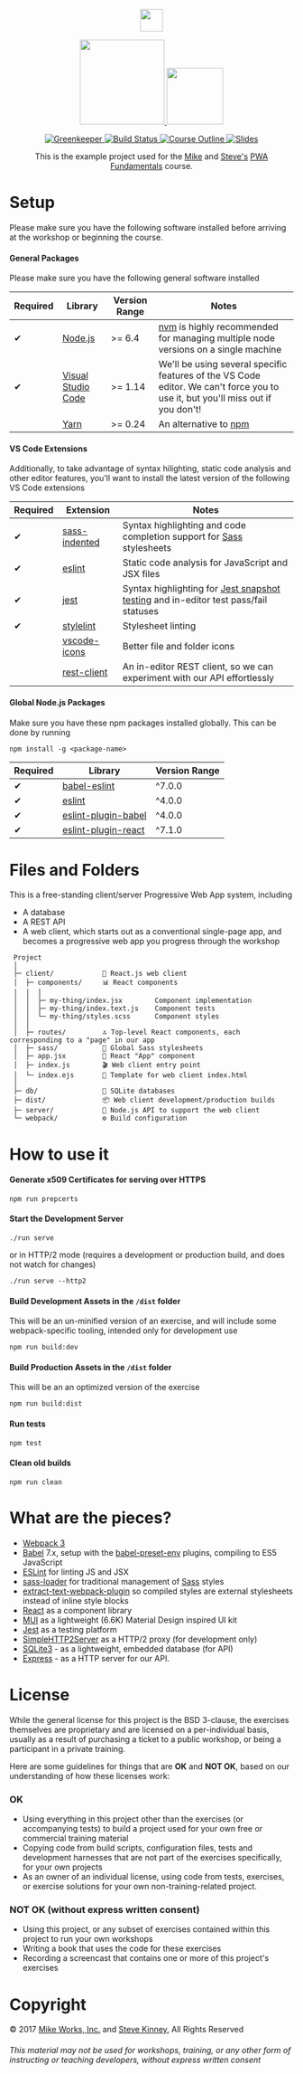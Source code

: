 <p align='center'>
  <a href="https://mike.works" target='_blank'>
    <img height=40 src='https://assets.mike.works/img/login_logo-33a9e523d451fb0d902f73d5452d4a0b.png' />
  </a> 
</p>
<p align='center'>
  <a href="https://mike.works/course/progressive-web-fundamentals-0d74af5" target='_blank'>
    <img height=150 src='https://user-images.githubusercontent.com/558005/28080773-5f563b0c-666d-11e7-82e1-40d7320b73ce.png' />
    <img width=100 src='https://user-images.githubusercontent.com/558005/28242665-55010010-69ba-11e7-869a-adb94ae026f9.png' />
  </a>
</p>
<p align='center'>
  <a href="https://greenkeeper.io/" title="Dependencies">
    <img title="Greenkeeper" src="https://badges.greenkeeper.io/mike-north/pwa-workshop.svg"/>
  </a>
  <a href="https://travis-ci.org/mike-north/pwa-workshop" title="Build Status">
    <img title="Build Status" src="https://travis-ci.org/mike-north/pwa-workshop.svg?branch=solutions"/>
  </a>
  <a href="https://mike.works/course/progressive-web-fundamentals-0d74af5" title="Modern JavaScript">
    <img title="Course Outline" src="https://img.shields.io/badge/mike.works-course%20outline-blue.svg"/>
  </a>
  <a href="https://docs.mike.works/pwa-fundamentals" title="Slides">
    <img title="Slides" src="https://img.shields.io/badge/mike.works-slides-blue.svg"/>
  </a>
</p>
<p align='center'>
This is the example project used for the <a title="Mike Works, Inc." href="https://mike.works">Mike</a> and <a href="http://stevekinney.net">Steve's</a> <a title="PWA Fundamentals" href="https://mike.works/course/progressive-web-fundamentals-0d74af5">PWA Fundamentals</a> course.
</p>

# Setup

Please make sure you have the following software installed before arriving at the workshop or beginning the course.

#### General Packages

Please make sure you have the following general software installed

| Required | Library | Version Range | Notes |
| ------------- | ------------- | ---| --- |
| ✔ | [Node.js](http://nodejs.com/)  | >= 6.4 | [nvm](https://github.com/creationix/nvm) is highly recommended for managing multiple node versions on a single machine |
| ✔ | [Visual Studio Code](https://code.visualstudio.com/)  | >= 1.14 | We'll be using several specific features of the VS Code editor. We can't force you to use it, but you'll miss out if you don't! |
|   | [Yarn](https://yarnpkg.com/)  | >= 0.24 | An alternative to [npm](https://github.com/npm/npm) |

#### VS Code Extensions

Additionally, to take advantage of syntax hilighting, static code analysis and other editor features, you'll want to install the latest version of the following VS Code extensions

| Required | Extension | Notes |
| ------------- | ------------- | --- |
| ✔ | [sass-indented](https://marketplace.visualstudio.com/items?itemName=robinbentley.sass-indented) | Syntax highlighting and code completion support for [Sass](http://sass-lang.com) stylesheets |
| ✔ | [eslint](https://marketplace.visualstudio.com/items?itemName=dbaeumer.vscode-eslint) | Static code analysis for JavaScript and JSX files |
| ✔ | [jest](https://marketplace.visualstudio.com/items?itemName=Orta.vscode-jest) | Syntax highlighting for [Jest snapshot testing](https://facebook.github.io/jest/docs/snapshot-testing.html) and in-editor test pass/fail statuses |
| ✔ | [stylelint](https://marketplace.visualstudio.com/items?itemName=shinnn.stylelint) | Stylesheet linting |
|   | [vscode-icons](https://marketplace.visualstudio.com/items?itemName=robertohuertasm.vscode-icons) | Better file and folder icons |
|   | [rest-client](https://marketplace.visualstudio.com/items?itemName=humao.rest-client) | An in-editor REST client, so we can experiment with our API effortlessly |

#### Global Node.js Packages

Make sure you have these npm packages installed globally. This can be done by running

```
npm install -g <package-name>
```

| Required | Library | Version Range |
| ------------- | ------------- | ---|
| ✔ | [babel-eslint](https://github.com/babel/babel-eslint)  | ^7.0.0 |
| ✔ | [eslint](https://github.com/eslint/eslint) | ^4.0.0 |
| ✔ | [eslint-plugin-babel](https://github.com/babel/eslint-plugin-babel)  | ^4.0.0 |
| ✔ | [eslint-plugin-react](https://github.com/yannickcr/eslint-plugin-react)  | ^7.1.0 |

# Files and Folders

This is a free-standing client/server Progressive Web App system, including

* A database
* A REST API
* A web client, which starts out as a conventional single-page app, and becomes a progressive web app you progress through the workshop

````
 Project
 │
 ├─ client/            📱 React.js web client
 │  ├─ components/     📊 React components
 │  │  │
 │  │  ├─ my-thing/index.jsx        Component implementation
 │  │  ├─ my-thing/index.text.js    Component tests
 │  │  └─ my-thing/styles.scss      Component styles
 │  │
 │  ├─ routes/         🔝 Top-level React components, each corresponding to a "page" in our app
 │  ├─ sass/           💅 Global Sass stylesheets
 │  ├─ app.jsx         🎁 React "App" component  
 │  ├─ index.js        🎬 Web client entry point
 │  └─ index.ejs       📄 Template for web client index.html
 │
 ├─ db/                💾 SQLite databases
 ├─ dist/              📦 Web client development/production builds
 ├─ server/            🛒 Node.js API to support the web client
 └─ webpack/           ⚙️ Build configuration 
````

# How to use it

#### Generate x509 Certificates for serving over HTTPS

`npm run prepcerts`

#### Start the Development Server
`./run serve`

or in HTTP/2 mode (requires a development or production build, and does not watch for changes)

`./run serve --http2`

#### Build Development Assets in the `/dist` folder
This will be an un-minified version of an exercise, and will include some webpack-specific tooling, intended only for development use

`npm run build:dev`

#### Build Production Assets in the `/dist` folder
This will be an an optimized version of the exercise

`npm run build:dist`

#### Run tests

`npm test`

#### Clean old builds

`npm run clean`

# What are the pieces?

* [Webpack 3](https://webpack.js.org)
* [Babel](http://babeljs.io/) 7.x, setup with the [babel-preset-env](https://github.com/babel/babel/tree/7.0/packages/babel-preset-env) plugins, compiling to ES5 JavaScript
* [ESLint](https://github.com/eslint/eslint) for linting JS and JSX
* [sass-loader](https://github.com/webpack-contrib/sass-loader) for traditional management of [Sass](http://sass-lang.com/) styles
* [extract-text-webpack-plugin](https://github.com/webpack-contrib/extract-text-webpack-plugin) so compiled styles are external stylesheets instead of inline style blocks
* [React](http://facebook.github.io/react/) as a component library
* [MUI](https://www.muicss.com/) as a lightweight (6.6K) Material Design inspired UI kit
* [Jest](http://facebook.github.io/jest/) as a testing platform
* [SimpleHTTP2Server](https://github.com/GoogleChrome/simplehttp2server) as a HTTP/2 proxy (for development only)
* [SQLite3](https://www.sqlite.org/) - as a lightweight, embedded database (for API)
* [Express](http://expressjs.com/) - as a HTTP server for our API.

# License
While the general license for this project is the BSD 3-clause, the exercises
themselves are proprietary and are licensed on a per-individual basis, usually
as a result of purchasing a ticket to a public workshop, or being a participant
in a private training.

Here are some guidelines for things that are **OK** and **NOT OK**, based on our
understanding of how these licenses work:

### OK
* Using everything in this project other than the exercises (or accompanying tests) 
to build a project used for your own free or commercial training material
* Copying code from build scripts, configuration files, tests and development 
harnesses that are not part of the exercises specifically, for your own projects
* As an owner of an individual license, using code from tests, exercises, or
exercise solutions for your own non-training-related project.

### NOT OK (without express written consent)
* Using this project, or any subset of 
exercises contained within this project to run your own workshops
* Writing a book that uses the code for these exercises
* Recording a screencast that contains one or more of this project's exercises 


# Copyright

&copy; 2017 [Mike Works, Inc.](https://mike.works) and [Steve Kinney](http://www.stevekinney.net), All Rights Reserved

###### This material may not be used for workshops, training, or any other form of instructing or teaching developers, without express written consent

